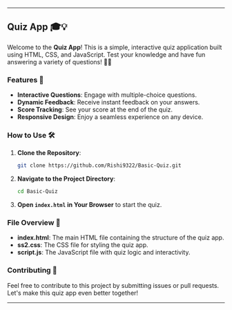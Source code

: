 
---

## Quiz App 🎓💡

Welcome to the **Quiz App**! This is a simple, interactive quiz application built using HTML, CSS, and JavaScript. Test your knowledge and have fun answering a variety of questions! 📝✨

### Features 🌟

- **Interactive Questions**: Engage with multiple-choice questions.
- **Dynamic Feedback**: Receive instant feedback on your answers.
- **Score Tracking**: See your score at the end of the quiz.
- **Responsive Design**: Enjoy a seamless experience on any device.

### How to Use 🛠️

1. **Clone the Repository**:
   ```sh
   git clone https://github.com/Rishi9322/Basic-Quiz.git
   ```
2. **Navigate to the Project Directory**:
   ```sh
   cd Basic-Quiz
   ```
3. **Open `index.html` in Your Browser** to start the quiz.

### File Overview 📁

- **index.html**: The main HTML file containing the structure of the quiz app.
- **ss2.css**: The CSS file for styling the quiz app.
- **script.js**: The JavaScript file with quiz logic and interactivity.

### Contributing 🤝

Feel free to contribute to this project by submitting issues or pull requests. Let's make this quiz app even better together!

---


